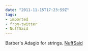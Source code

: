 ```yaml
---
date: "2011-11-15T17:23:59Z"
tags:
- imported
- from-twitter
- NuffSaid
---
```

Barber's Adagio for strings. [NuffSaid](/tags/nuffsaid)
